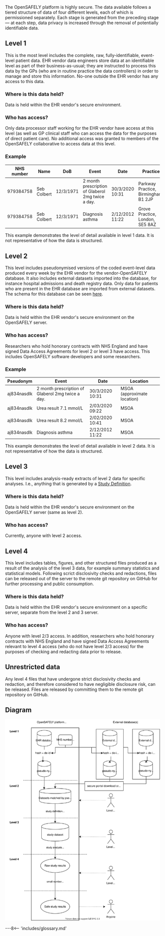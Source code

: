 The OpenSAFELY platform is highly secure. 
The data available follows a tiered structure of data of four different levels, each of which is permissioned separately. 
Each stage is generated from the preceding stage &mdash; at each step, data privacy is increased through the removal of potentially identifiable data.

## Level 1
This is the most level includes the complete, raw, fully-identifiable, event-level patient data.
EHR vendor data engineers store data at an identifiable level as part of their business-as-usual; they are instructed to process this data by the GPs (who are in routine practice the data controllers) in order to manage and store this information.
No-one outside the EHR vendor has any access to this data.

### Where is this data held?
Data is held within the EHR vendor's secure environment.

### Who has access?
Only data processor staff working for the EHR vendor have access at this level (as well as GP clinical staff who can access the data for the purposes of direct patient care). 
No additional access was granted to members of the OpenSAFELY collaborative to access data at this level.

### Example 

| NHS number | Name | DoB | Event | Date | Practice |
| --- | --- | --- | --- | --- | --- |
| 979384758 | Seb Colbert | 12/3/1971 | 2 month prescription of Glaberol 2mg twice a day. | 30/3/2020 10:31 | Parkway Practice, Birmingham, B1 2JP | 
| 979384758 | Seb Colbert | 12/3/1971 | Diagnosis asthma | 2/12/2012 11:22 | Grove Practice, London, SE5 8AZ |

This example demonstrates the level of detail available in level 1 data. It is not representative of how the data is structured.

## Level 2
This level includes pseudonymised versions of the coded event-level data produced  every week by the EHR vendor for the vendor-OpenSAFELY database. 
It also includes external datasets imported into the database, for instance hospital admissions and death registry data. 
Only data for patients who are present in the EHR database are imported from external datasets.
The schema for this database can be seen [here]().

### Where is this data held?
Data is held within the EHR vendor's secure environment on the OpenSAFELY server.

### Who has access?
Researchers who hold honorary contracts with NHS England and have signed Data Access Agreements for level 2 or level 3 have access. 
This includes OpenSAFELY software developers and some researchers.


### Example 

| Pseudonym | Event | Date | Location |
| --- | --- | --- | --- |
| aj834nasdlk | 2 month prescription of Glaberol 2mg twice a day. | 30/3/2020 10:31 | MSOA (approximate location) | 
| aj834nasdlk | Urea result 7.1 mmol/L | 2/03/2020 09:22 | MSOA | 
| aj834nasdlk | Urea result 8.2 mmol/L | 2/02/2020 10:41 | MSOA |
| aj834nasdlk | Diagnosis asthma | 2/12/2012 11:22 | MSOA | 

This example demonstrates the level of detail available in level 2 data. It is not representative of how the data is structured.


## Level 3
This level includes analysis-ready extracts of level 2 data for specific analyses. I.e., anything that is generated by a [Study Definition](study-def.md).

### Where is this data held?
Data is held within the EHR vendor's secure environment on the OpenSAFELY server (same as level 2).

### Who has access?
Currently, anyone with level 2 access.

## Level 4
This level includes tables, figures, and other structured files produced as a result of the analysis of the level 3 data, for example summary statistics and statistical models. 
Following scrict disclosivity checks and redactions, files can be released out of the server to the remote git repository on GitHub for further processing and public consumption.

### Where is this data held?
Data is held within the EHR vendor's secure environment on a specific server, separate from the level 2 and 3 server. 

### Who has access?
Anyone with level 2/3 access. In addition, researchers who hold honorary contracts with NHS England and have signed Data Access Agreements relevant to level 4 access (who do not have level 2/3 access) for the purposes of checking and redacting data prior to release. 

## Unrestricted data
Any level 4 files that have undergone strict disclosivity checks and redaction, and therefore considered to have negligible disclosure risk, can be released. Files are released by committing them to the remote git repository on GitHub.

## Diagram

![](./images/OpenSAFELY-security-levels.svg)

---8<-- 'includes/glossary.md'

